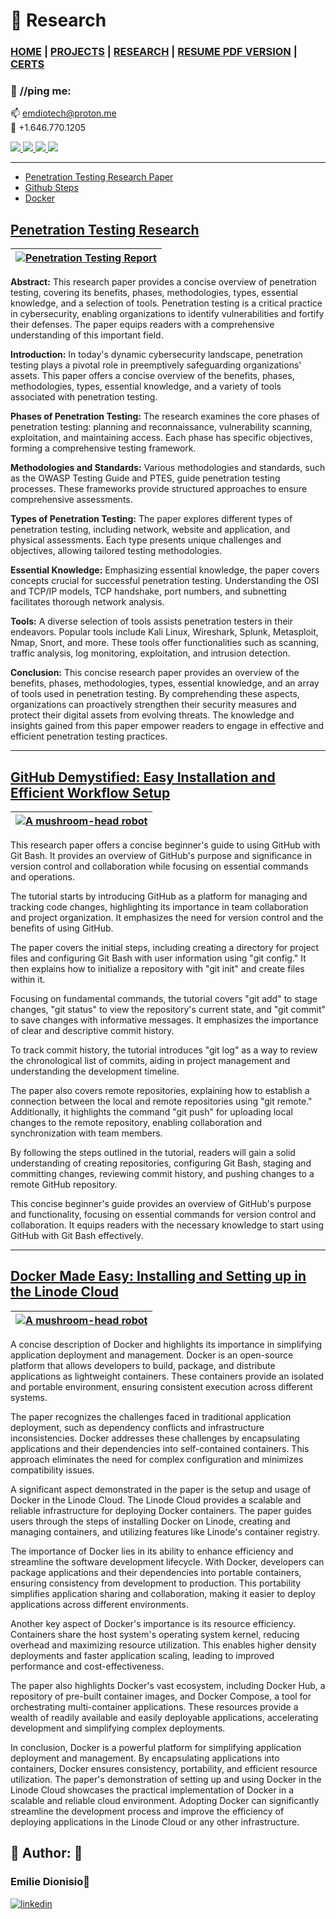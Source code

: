 
# 📖 Research

### [HOME](https://emiliedionisio.github.io/) | [PROJECTS](/emProjects.md) | [RESEARCH](/emResearch.md) | <!-- [RESUME ON GITPAGE](/emtechres.md) | --> [RESUME PDF VERSION](EmilieDionisio-Res2023&.pdf) | [CERTS](https://www.credly.com/users/emilie-dionisio-charriez/badges)<br /> 

### 📱 **//ping me:**
📫 emdiotech@proton.me <br />
📲 +1.646.770.1205
<p>
  <a href="https://www.linkedin.com/in/emdionisio/">
    <img src="https://skillicons.dev/icons?i=linkedin"/>
   </a>  		
  <a href="https://github.com/emiliedionisio">
    <img src="https://skillicons.dev/icons?i=github"/>
  </a>    
  <a href="https://www.instagram.com/f1.4streetphotog/">
    <img src="https://skillicons.dev/icons?i=instagram"/>
  </a>
  <a href="https://twitter.com/emtech711">
    <img src="https://skillicons.dev/icons?i=twitter"/>
  </a>   
</p>

---

 - [Penetration Testing Research Paper](https://drive.google.com/file/d/1rLXOe8AOHbMTvmWsyNy2t2PijXosd1w8/view?usp=sharing)
 - [Github Steps](https://drive.google.com/file/d/1RtANDNXwEHBl9lyTQGnSL2bbFN2T2exH/view?usp=sharing)
 - [Docker](https://drive.google.com/file/d/1FWGcf0IipXCIW15llKk9ZZyIMySjde5C/view?usp=share_link)


## [Penetration Testing Research](https://drive.google.com/file/d/1rLXOe8AOHbMTvmWsyNy2t2PijXosd1w8/view?usp=sharing) 




| [![Penetration Testing Report](https://drive.google.com/uc?export=view&id=10FouwNPct-Rv80WdmlKDnzcorZ8iwdeL)](https://drive.google.com/file/d/1rLXOe8AOHbMTvmWsyNy2t2PijXosd1w8/view?usp=sharing) |
| :------------------------------- |



**Abstract:**
This research paper provides a concise overview of penetration testing, covering its benefits, phases, methodologies, types, essential knowledge, and a selection of tools. Penetration testing is a critical practice in cybersecurity, enabling organizations to identify vulnerabilities and fortify their defenses. The paper equips readers with a comprehensive understanding of this important field.

**Introduction:**
In today's dynamic cybersecurity landscape, penetration testing plays a pivotal role in preemptively safeguarding organizations' assets. This paper offers a concise overview of the benefits, phases, methodologies, types, essential knowledge, and a variety of tools associated with penetration testing.

**Phases of Penetration Testing:**
The research examines the core phases of penetration testing: planning and reconnaissance, vulnerability scanning, exploitation, and maintaining access. Each phase has specific objectives, forming a comprehensive testing framework.

**Methodologies and Standards:**
Various methodologies and standards, such as the OWASP Testing Guide and PTES, guide penetration testing processes. These frameworks provide structured approaches to ensure comprehensive assessments.

**Types of Penetration Testing:**
The paper explores different types of penetration testing, including network, website and application, and physical assessments. Each type presents unique challenges and objectives, allowing tailored testing methodologies.

**Essential Knowledge:**
Emphasizing essential knowledge, the paper covers concepts crucial for successful penetration testing. Understanding the OSI and TCP/IP models, TCP handshake, port numbers, and subnetting facilitates thorough network analysis.

**Tools:**
A diverse selection of tools assists penetration testers in their endeavors. Popular tools include Kali Linux, Wireshark, Splunk, Metasploit, Nmap, Snort, and more. These tools offer functionalities such as scanning, traffic analysis, log monitoring, exploitation, and intrusion detection.

**Conclusion:**
This concise research paper provides an overview of the benefits, phases, methodologies, types, essential knowledge, and an array of tools used in penetration testing. By comprehending these aspects, organizations can proactively strengthen their security measures and protect their digital assets from evolving threats. The knowledge and insights gained from this paper empower readers to engage in effective and efficient penetration testing practices.

---


## [GitHub Demystified: Easy Installation and Efficient Workflow Setup](https://drive.google.com/file/d/1RtANDNXwEHBl9lyTQGnSL2bbFN2T2exH/view?usp=sharing)

| [![A mushroom-head robot](https://drive.google.com/uc?export=view&id=1i0fTK0eShcuhxEkE-f11Uz-saZkzZ_Ea)](https://drive.google.com/file/d/1RtANDNXwEHBl9lyTQGnSL2bbFN2T2exH/view?usp=sharing) |
| :------------------------------- |


This research paper offers a concise beginner's guide to using GitHub with Git Bash. It provides an overview of GitHub's purpose and significance in version control and collaboration while focusing on essential commands and operations.

The tutorial starts by introducing GitHub as a platform for managing and tracking code changes, highlighting its importance in team collaboration and project organization. It emphasizes the need for version control and the benefits of using GitHub.

The paper covers the initial steps, including creating a directory for project files and configuring Git Bash with user information using "git config." It then explains how to initialize a repository with "git init" and create files within it.

Focusing on fundamental commands, the tutorial covers "git add" to stage changes, "git status" to view the repository's current state, and "git commit" to save changes with informative messages. It emphasizes the importance of clear and descriptive commit history.

To track commit history, the tutorial introduces "git log" as a way to review the chronological list of commits, aiding in project management and understanding the development timeline.

The paper also covers remote repositories, explaining how to establish a connection between the local and remote repositories using "git remote." Additionally, it highlights the command "git push" for uploading local changes to the remote repository, enabling collaboration and synchronization with team members.

By following the steps outlined in the tutorial, readers will gain a solid understanding of creating repositories, configuring Git Bash, staging and committing changes, reviewing commit history, and pushing changes to a remote GitHub repository.

This concise beginner's guide provides an overview of GitHub's purpose and functionality, focusing on essential commands for version control and collaboration. It equips readers with the necessary knowledge to start using GitHub with Git Bash effectively.

---

## [Docker Made Easy: Installing and Setting up in the Linode Cloud](https://drive.google.com/file/d/1FWGcf0IipXCIW15llKk9ZZyIMySjde5C/view?usp=share_link)

| [![A mushroom-head robot](https://drive.google.com/uc?export=view&id=1EXdRIwaOy1_kAsP-NOVQzeYNHKQvVA2D)](https://drive.google.com/file/d/1FWGcf0IipXCIW15llKk9ZZyIMySjde5C/view?usp=share_link) |
| :------------------------------- |

A concise description of Docker and highlights its importance in simplifying application deployment and management. Docker is an open-source platform that allows developers to build, package, and distribute applications as lightweight containers. These containers provide an isolated and portable environment, ensuring consistent execution across different systems.

The paper recognizes the challenges faced in traditional application deployment, such as dependency conflicts and infrastructure inconsistencies. Docker addresses these challenges by encapsulating applications and their dependencies into self-contained containers. This approach eliminates the need for complex configuration and minimizes compatibility issues.

A significant aspect demonstrated in the paper is the setup and usage of Docker in the Linode Cloud. The Linode Cloud provides a scalable and reliable infrastructure for deploying Docker containers. The paper guides users through the steps of installing Docker on Linode, creating and managing containers, and utilizing features like Linode's container registry.

The importance of Docker lies in its ability to enhance efficiency and streamline the software development lifecycle. With Docker, developers can package applications and their dependencies into portable containers, ensuring consistency from development to production. This portability simplifies application sharing and collaboration, making it easier to deploy applications across different environments.

Another key aspect of Docker's importance is its resource efficiency. Containers share the host system's operating system kernel, reducing overhead and maximizing resource utilization. This enables higher density deployments and faster application scaling, leading to improved performance and cost-effectiveness.

The paper also highlights Docker's vast ecosystem, including Docker Hub, a repository of pre-built container images, and Docker Compose, a tool for orchestrating multi-container applications. These resources provide a wealth of readily available and easily deployable applications, accelerating development and simplifying complex deployments.

In conclusion, Docker is a powerful platform for simplifying application deployment and management. By encapsulating applications into containers, Docker ensures consistency, portability, and efficient resource utilization. The paper's demonstration of setting up and using Docker in the Linode Cloud showcases the practical implementation of Docker in a scalable and reliable cloud environment. Adopting Docker can significantly streamline the development process and improve the efficiency of deploying applications in the Linode Cloud or any other infrastructure.


## 🔗 Author: 👐

### Emilie Dionisio👩‍
[![linkedin](https://img.shields.io/badge/linkedin-0A66C2?style=for-the-badge&logo=linkedin&logoColor=white)](https://www.linkedin.com/in/emdionisio/)
[](https://github.com/emiliedionisio)
